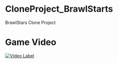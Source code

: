 # CloneProject_BrawlStarts
BrawlStars Clone Project

# Game Video
[![Video Label](http://img.youtube.com/vi/zRG-oBV7T6A/0.jpg)](https://youtu.be/zRG-oBV7T6A)
